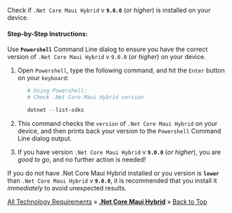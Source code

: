 ﻿
Check if `.Net Core Maui Hybrid` v **`9.0.0`** (_or higher_) is installed on your device.

#### Step-by-Step Instructions:

Use **`Powershell`** Command Line dialog to ensure you have the correct version of `.Net Core Maui Hybrid` v `9.0.0` (_or higher_) on your device.
   
1. Open `Powershell`, type the following command, and hit the `Enter` button on your `keyboard`:
   
   ```powershell
      # Using Powershell:
      # Check .Net Core Maui Hybrid version
   
      dotnet --list-sdks
    ```
   
2. This command checks the `version` of `.Net Core Maui Hybrid` on your device, and then prints back your version to the `Powershell` Command Line dialog output.
   
3. If you have version `.Net Core Maui Hybrid` v **`9.0.0`** (_or higher_), you are _good to go_, and no further action is needed!
   
If you do not have .Net Core Maui Hybrid installed or you version is **`lower`** than `.Net Core Maui Hybrid` v **`9.0.0`**, it is recommended that you install it _immediately_ to avoid unexpected results.



[All Technology Requirements](https://github.com/JasonSilvestri/JSopX.BridgeTooFar/blob/master/JSopX.BridgeTooFar/Docs/JSopX/Master/Technologies.md)  »  [**.Net Core Maui Hybrid**](#net-core-maui-hybrid)  »  [Back to Top](#table-of-contents)